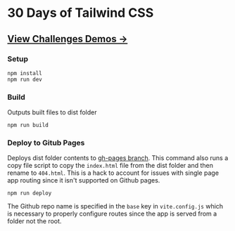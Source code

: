 # 30 Days of Tailwind CSS

## [View Challenges Demos →](https://andrewheinke.github.io/30daysoftailwindcss/)

### Setup

```text
npm install
npm run dev
```

### Build

Outputs built files to dist folder

```text
npm run build
```

### Deploy to Gitub Pages

Deploys dist folder contents to [gh-pages branch](https://github.com/AndrewHeinke/30daysoftailwindcss/tree/gh-pages). This command also runs a copy file script to copy the `index.html` file from the dist folder and then rename to `404.html`. This is a hack to account for issues with single page app routing since it isn't supported on Github pages.

```text
npm run deploy
```

The Github repo name is specified in the `base` key in `vite.config.js` which is necessary to properly configure routes since the app is served from a folder not the root.
